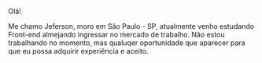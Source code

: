 Olá!

Me chamo Jeferson, moro em São Paulo - SP, atualmente venho estudando Front-end almejando ingressar no mercado de trabalho.
Não estou trabalhando no momento, mas qualuqer oportunidade que aparecer para que eu possa adquirir experiência e aceito.
